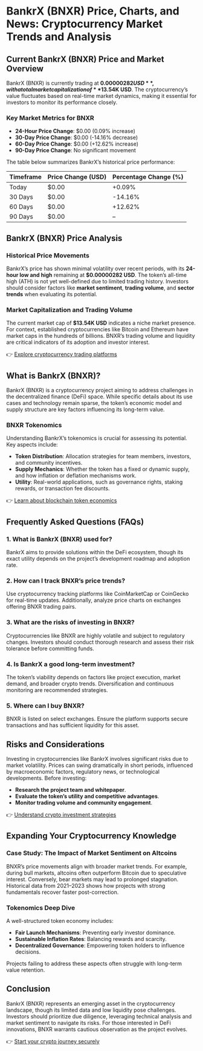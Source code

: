 # BankrX (BNXR) Price, Charts, and News: Cryptocurrency Market Trends and Analysis  

## Current BankrX (BNXR) Price and Market Overview  

BankrX (BNXR) is currently trading at **$0.00000282 USD**, with a total market capitalization of **$13.54K USD**. The cryptocurrency’s value fluctuates based on real-time market dynamics, making it essential for investors to monitor its performance closely.  

### Key Market Metrics for BNXR  

- **24-Hour Price Change**: $0.00 (0.09% increase)  
- **30-Day Price Change**: $0.00 (-14.16% decrease)  
- **60-Day Price Change**: $0.00 (+12.62% increase)  
- **90-Day Price Change**: No significant movement  

The table below summarizes BankrX’s historical price performance:  

| Timeframe | Price Change (USD) | Percentage Change (%) |  
|-----------|--------------------|------------------------|  
| Today     | $0.00              | +0.09%                 |  
| 30 Days   | $0.00              | -14.16%                |  
| 60 Days   | $0.00              | +12.62%                |  
| 90 Days   | $0.00              | –                      |  

## BankrX (BNXR) Price Analysis  

### Historical Price Movements  
BankrX’s price has shown minimal volatility over recent periods, with its **24-hour low and high** remaining at **$0.00000282 USD**. The token’s all-time high (ATH) is not yet well-defined due to limited trading history. Investors should consider factors like **market sentiment**, **trading volume**, and **sector trends** when evaluating its potential.  

### Market Capitalization and Trading Volume  
The current market cap of **$13.54K USD** indicates a niche market presence. For context, established cryptocurrencies like Bitcoin and Ethereum have market caps in the hundreds of billions. BNXR’s trading volume and liquidity are critical indicators of its adoption and investor interest.  

👉 [Explore cryptocurrency trading platforms](https://bit.ly/okx-bonus)  

## What is BankrX (BNXR)?  

BankrX (BNXR) is a cryptocurrency project aiming to address challenges in the decentralized finance (DeFi) space. While specific details about its use cases and technology remain sparse, the token’s economic model and supply structure are key factors influencing its long-term value.  

### BNXR Tokenomics  
Understanding BankrX’s tokenomics is crucial for assessing its potential. Key aspects include:  
- **Token Distribution**: Allocation strategies for team members, investors, and community incentives.  
- **Supply Mechanics**: Whether the token has a fixed or dynamic supply, and how inflation or deflation mechanisms work.  
- **Utility**: Real-world applications, such as governance rights, staking rewards, or transaction fee discounts.  

👉 [Learn about blockchain token economics](https://bit.ly/okx-bonus)  

## Frequently Asked Questions (FAQs)  

### 1. **What is BankrX (BNXR) used for?**  
BankrX aims to provide solutions within the DeFi ecosystem, though its exact utility depends on the project’s development roadmap and adoption rate.  

### 2. **How can I track BNXR’s price trends?**  
Use cryptocurrency tracking platforms like CoinMarketCap or CoinGecko for real-time updates. Additionally, analyze price charts on exchanges offering BNXR trading pairs.  

### 3. **What are the risks of investing in BNXR?**  
Cryptocurrencies like BNXR are highly volatile and subject to regulatory changes. Investors should conduct thorough research and assess their risk tolerance before committing funds.  

### 4. **Is BankrX a good long-term investment?**  
The token’s viability depends on factors like project execution, market demand, and broader crypto trends. Diversification and continuous monitoring are recommended strategies.  

### 5. **Where can I buy BNXR?**  
BNXR is listed on select exchanges. Ensure the platform supports secure transactions and has sufficient liquidity for this asset.  

## Risks and Considerations  

Investing in cryptocurrencies like BankrX involves significant risks due to market volatility. Prices can swing dramatically in short periods, influenced by macroeconomic factors, regulatory news, or technological developments. Before investing:  
- **Research the project team and whitepaper**.  
- **Evaluate the token’s utility and competitive advantages**.  
- **Monitor trading volume and community engagement**.  

👉 [Understand crypto investment strategies](https://bit.ly/okx-bonus)  

## Expanding Your Cryptocurrency Knowledge  

### Case Study: The Impact of Market Sentiment on Altcoins  
BNXR’s price movements align with broader market trends. For example, during bull markets, altcoins often outperform Bitcoin due to speculative interest. Conversely, bear markets may lead to prolonged stagnation. Historical data from 2021–2023 shows how projects with strong fundamentals recover faster post-correction.  

### Tokenomics Deep Dive  
A well-structured token economy includes:  
- **Fair Launch Mechanisms**: Preventing early investor dominance.  
- **Sustainable Inflation Rates**: Balancing rewards and scarcity.  
- **Decentralized Governance**: Empowering token holders to influence decisions.  

Projects failing to address these aspects often struggle with long-term value retention.  

## Conclusion  

BankrX (BNXR) represents an emerging asset in the cryptocurrency landscape, though its limited data and low liquidity pose challenges. Investors should prioritize due diligence, leveraging technical analysis and market sentiment to navigate its risks. For those interested in DeFi innovations, BNXR warrants cautious observation as the project evolves.  

👉 [Start your crypto journey securely](https://bit.ly/okx-bonus)  
